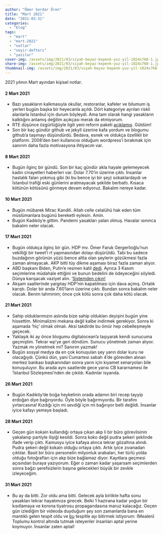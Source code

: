 ```yaml
---
author: "Ömer Serdar Ören"
title: "Mart 2021"
date: "2021-03-31"
categories: 
  - "blog"
tags: 
  - "mart"
  - "mart-2021"
  - "notlar"
  - "seyir-defteri"
  - "yazilar"
cover-img: /assets/img/2021/03/siyah-beyaz-kepenk-yuz-yil-1024x768-1.jpeg
share-img: /assets/img/2021/03/siyah-beyaz-kepenk-yuz-yil-1024x768-1.jpeg
thumbnail-img: /assets/img/2021/03/siyah-beyaz-kepenk-yuz-yil-1024x768-1.jpeg
---
```


2021 yılının Mart ayından kişisel notlar.

#### 2 Mart 2021

- Bazı yasakların kalkmasıyla okullar, restoranlar, kafeler ve bilumum iş yerleri bugün başka bir heyecanla açıldı. Dört kategoriye ayrılan riskli alanlarla İstanbul için durum böyleydi. Ama tam olarak hangi yasakların kalktığını anlamış değilim açıkçası merak da etmiyorum.
- RTE düşünce özgürlüğüyle ilgili yeni reform paketi [açıklamış](https://www.ntv.com.tr/turkiye/insan-haklari-eylem-plani-aciklaniyor,CZc9Us9AakGtDdf2gPJfXw). Güldüm!
- Son bir kaç gündür github ve jekyll üzerine kafa yordum ve blogumu github’a taşımayı düşündürdü. Bedava, esnek ve oldukça özellikli bir platform. 2008’den beri kullanıcısı olduğum wordpress’i bırakmak için sanırım daha fazla motivasyona ihtiyacım var.

#### 8 Mart 2021

- Bugün ilginç bir gündü. Son bir kaç gündür akla hayale gelemeyecek kadın cinayetleri haberleri var. Dolar 7.70’in üzerine çıktı. İnsanlar hastalık falan yokmuş gibi (ki bu bence iyi bir şey) sokaklardaydı ve İstanbul trafiği eski günlerini aratmayacak şekilde berbattı. Kısaca kötünün kötüsünü görmeye devam ediyoruz. Bakalım nereye kadar.

#### 10 Mart 2021

- Bugün mübarek Mirac Kandili. Allah celle celalühü hak eden tüm müslümanlara bugünü bereketli eylesin. Amin.
- Bugün Kadıköy’e gittim. Pandemi yasakları yalan olmuş. Havalar ısınınca bakalım neler olacak.

#### 17 Mart 2021

- Bugün oldukça ilginç bir gün. HDP mv. Ömer Faruk Gergerlioğlu’nun vekilliği bir tweet’i rt yapmasından dolayı düşürüldü. Tabi bu sadece buzdağının görünün yüzü bence altta olan şeylerin gözükmesi fazla zaman almayacak. AKP bitti tüy dikme aşaması biraz fazla zaman alıyor.
- ABD başkanı Biden, Putin’e resmen katil [dedi](https://www.dw.com/tr/bidena-g%C3%B6re-putin-bir-katil/a-56901417). Ayrıca 3 Kasım seçimlerine müdahale ettiğini ve bunun bedelini de ödeyeceğini söyledi. Dünya karışacak vaziyet alın. ‘[Sistemden çıkın!](https://www.youtube.com/watch?v=beuE-AGkmFE)
- Akşam saatlerinde yargıtay HDP’nin kapatılması için dava açmış. Ortalık karıştı. Dolar bir anda 7.60’ların üzerine çıktı. Bundan sonra bakalım neler olacak. Benim tahminim; önce çok kötü sonra çok daha kötü olacak.

#### 21 Mart 2021

- Sahip olduklarımızın aslında bize sahip oldukları deyişini bugün yine hissettim. Minimalizmi mekana değil kalbe indirmek gerekiyor. Sonra ki aşamada ‘hiç’ olmak olmalı. Aksi takdirde bu ömür hep cebelleşmeyle geçecek.
- Yaklaşık iki ay önce blogumu digitalocean’a taşıyarak kendi sunucuma geçmiştim. Tekrar wp’ye geri döndüm. Sunucu yönetmek zaman alıyor. Yazmak mı yönetmek mi? Sanırım yazmak!
- Bugün sosyal medya da en çok konuşulan şey yarın dolar kuru ne olacağıydı. Çünkü dün, yani Cumartesi sabah 4’de görevden alınan merkez bankası başkanından sonra yarın için kıyamet senaryoları bile konuşuluyor. Bu arada aynı saatlerde gece yarısı CB kararnamesi ile ‘İstanbul Sözleşmesi’nden de çıkıldı. Kadınlar isyanda.

#### 26 Mart 2021

- Bugün Kadıköy’de boğa heykelinin orada adamın biri recep tayyip erdoğan diye bağırıyordu. Öyle böyle bağırmıyordu. Bir tarafını yırtarcasına! Kızdığı için mi sevdiği için mi bağırıyor belli değildi. İnsanlar iyice kafayı yemeye başladı.

#### 28 Mart 2021

- Geçen gün kokain kullandığı ortaya çıkan akp li bir büro görevlisinin yakalanıp partiyle ilişiği kesildi. Sonra koko değil pudra şekeri şeklinde ifade verip çıktı. Kamuoyu iyice kafaya alınca tekrar gözaltına alındı. Pudra şekeri değil kokain olduğu ortaya çıktı. Artık iyice zıvanadan çıktılar. Basit bir büro personelin milyonluk arabaları, her türlü yolda olduğu fotoğrafları için akp bize bağlamaz diyor. Kayıtlara geçmesi açısından buraya yazıyorum. Eğer o zaman kadar yaşarsam seçimlerden sonra bağzı şerefsizlerin başına gelecekleri büyük bir zevkle izleyeceğim.

#### 31 Mart 2021

- Bu ay da bitti. Zor oldu ama bitti. Gelecek ayla birlikte hafta sonu yasakları tekrar hayatımıza girecek. Belki 1 hazirana kadar yoğun bir kısıtlamaya ve korona tiyatrosu propagandasına maruz kalacağız. Geçen gün izlediğim bir videoda duyduğum şey son zamanlarda bana en mantıklı gelen tespit oldu ve [bu](https://youtu.be/tYNq6vobyYI?t=4234) tespitle ayı bitirmek istiyorum: (Mealen) Toplumu kontrol altında tutmak isteyenler insanları aptal yerine koymuyor. İnsanlar zaten aptal!
